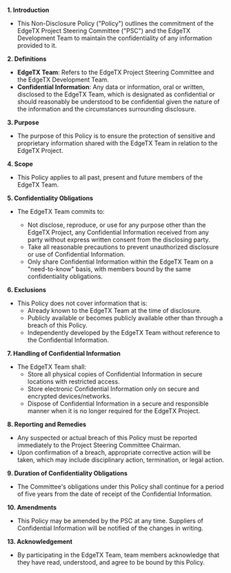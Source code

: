 
**1. Introduction**

   - This Non-Disclosure Policy ("Policy") outlines the commitment of the EdgeTX Project Steering Committee ("PSC") and the EdgeTX Development Team to maintain the confidentiality of any information provided to it.

**2. Definitions**

   - **EdgeTX Team**: Refers to the EdgeTX Project Steering Committee and the EdgeTX Development Team.
   - **Confidential Information**: Any data or information, oral or written, disclosed to the EdgeTX Team, which is designated as confidential or should reasonably be understood to be confidential given the nature of the information and the circumstances surrounding disclosure.

**3. Purpose**

   - The purpose of this Policy is to ensure the protection of sensitive and proprietary information shared with the EdgeTX Team in relation to the EdgeTX Project.

**4. Scope**

   - This Policy applies to all past, present and future members of the EdgeTX Team.

**5. Confidentiality Obligations**

   - The EdgeTX Team commits to:
   
      - Not disclose, reproduce, or use for any purpose other than the EdgeTX Project, any Confidential Information received from any party without express written consent from the disclosing party.
      - Take all reasonable precautions to prevent unauthorized disclosure or use of Confidential Information.
      - Only share Confidential Information within the EdgeTX Team on a "need-to-know" basis, with members bound by the same confidentiality obligations.

**6. Exclusions**

   - This Policy does not cover information that is:
      - Already known to the EdgeTX Team at the time of disclosure.
      - Publicly available or becomes publicly available other than through a breach of this Policy.
      - Independently developed by the EdgeTX Team without reference to the Confidential Information.

**7. Handling of Confidential Information**

   - The EdgeTX Team shall:
      - Store all physical copies of Confidential Information in secure locations with restricted access.
      - Store electronic Confidential Information only on secure and encrypted devices/networks.
      - Dispose of Confidential Information in a secure and responsible manner when it is no longer required for the EdgeTX Project.

**8. Reporting and Remedies**

   - Any suspected or actual breach of this Policy must be reported immediately to the Project Steering Committee Chairman.
   - Upon confirmation of a breach, appropriate corrective action will be taken, which may include disciplinary action, termination, or legal action.

**9. Duration of Confidentiality Obligations**

   - The Committee's obligations under this Policy shall continue for a period of five years from the date of receipt of the Confidential Information.

**10. Amendments**

   - This Policy may be amended by the PSC at any time. Suppliers of Confidential Information will be notified of the changes in writing. 

**13. Acknowledgement**

   - By participating in the EdgeTX Team, team members acknowledge that they have read, understood, and agree to be bound by this Policy.

